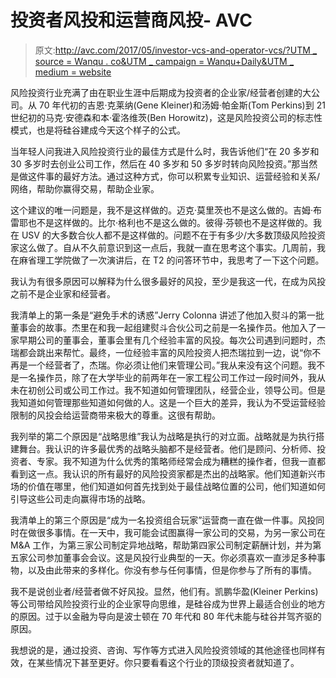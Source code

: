 # 投资者风投和运营商风投- AVC

> 原文:[http://avc.com/2017/05/investor-vcs-and-operator-vcs/?UTM _ source = Wanqu . co&UTM _ campaign = Wanqu+Daily&UTM _ medium = website](http://avc.com/2017/05/investor-vcs-and-operator-vcs/?utm_source=wanqu.co&utm_campaign=Wanqu+Daily&utm_medium=website)

风险投资行业充满了由在职业生涯中后期成为投资者的企业家/经营者创建的大公司。从 70 年代初的吉恩·克莱纳(Gene Kleiner)和汤姆·帕金斯(Tom Perkins)到 21 世纪初的马克·安德森和本·霍洛维茨(Ben Horowitz)，这是风险投资公司的标志性模式，也是将硅谷建成今天这个样子的公式。

当年轻人问我进入风险投资行业的最佳方式是什么时，我告诉他们“在 20 多岁和 30 多岁时去创业公司工作，然后在 40 多岁和 50 多岁时转向风险投资。”那当然是做这件事的最好方法。通过这种方式，你可以积累专业知识、运营经验和关系/网络，帮助你赢得交易，帮助企业家。

这个建议的唯一问题是，我不是这样做的。迈克·莫里茨也不是这么做的。吉姆·布雷耶也不是这样做的。比尔·格利也不是这么做的。彼得·芬顿也不是这样做的。我在 USV 的大多数合伙人都不是这样做的。问题不在于有多少/大多数顶级风险投资家这么做了。自从不久前意识到这一点后，我就一直在思考这个事实。几周前，我在麻省理工学院做了一次演讲后，在 T2 的问答环节中，我思考了一下这个问题。

我认为有很多原因可以解释为什么很多最好的风投，至少是我这一代，在成为风投之前不是企业家和经营者。

我清单上的第一条是“避免手术的诱惑”Jerry Colonna 讲述了他加入熨斗的第一批董事会的故事。杰里在和我一起组建熨斗合伙公司之前是一名操作员。他加入了一家早期公司的董事会，董事会里有几个经验丰富的风投。每次公司遇到问题时，杰瑞都会跳出来帮忙。最终，一位经验丰富的风险投资人把杰瑞拉到一边，说“你不再是一个经营者了，杰瑞。你必须让他们来管理公司。”我从来没有这个问题。我不是一名操作员，除了在大学毕业的前两年在一家工程公司工作过一段时间外，我从未在初创公司或公司工作过。我不知道如何管理团队，经营企业，领导公司。但是我知道如何管理那些知道如何做的人。这是一个巨大的差异，我认为不受运营经验限制的风投会给运营商带来极大的尊重。这很有帮助。

我列举的第二个原因是“战略思维”我认为战略是执行的对立面。战略就是为执行搭建舞台。我认识的许多最优秀的战略头脑都不是经营者。他们是顾问、分析师、投资者、专家。我不知道为什么优秀的策略师经常会成为糟糕的操作者，但我一直都看到这一点。我认识的所有最好的风险投资家都是杰出的战略家。他们知道新兴市场的价值在哪里，他们知道如何首先找到处于最佳战略位置的公司，他们知道如何引导这些公司走向赢得市场的战略。

我清单上的第三个原因是“成为一名投资组合玩家”运营商一直在做一件事。风投同时在做很多事情。在一天中，我可能会试图赢得一家公司的交易，为另一家公司在 M&A 工作，为第三家公司制定异地战略，帮助第四家公司制定薪酬计划，并为第五家公司参加董事会会议。这是风投行业典型的一天。你必须喜欢一直涉足多种事物，以及由此带来的多样化。你没有参与任何事情，但是你参与了所有的事情。

我不是说创业者/经营者做不好风投。显然，他们有。凯鹏华盈(Kleiner Perkins)等公司带给风险投资行业的企业家导向思维，是硅谷成为世界上最适合创业的地方的原因。过于以金融为导向是波士顿在 70 年代和 80 年代未能与硅谷并驾齐驱的原因。

我想说的是，通过投资、咨询、写作等方式进入风险投资领域的其他途径也同样有效，在某些情况下甚至更好。你只要看看这个行业的顶级投资者就知道了。